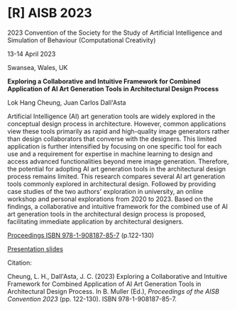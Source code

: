 # [R] AISB 2023

2023 Convention of the Society for the Study of Artificial Intelligence and Simulation of Behaviour (Computational Creativity)

13-14 April 2023

Swansea, Wales, UK

**Exploring a Collaborative and Intuitive Framework for Combined Application of AI Art Generation Tools in Architectural Design Process**

Lok Hang Cheung, Juan Carlos Dall'Asta

Artificial Intelligence (AI) art generation tools are widely explored in the conceptual design process in architecture. However, common applications view these tools primarily as rapid and high-quality image generators rather than design collaborators that converse with the designers. This limited application is further intensified by focusing on one specific tool for each use and a requirement for expertise in machine learning to design and access advanced functionalities beyond mere image generation. Therefore, the potential for adopting AI art generation tools in the architectural design process remains limited.
This research compares several AI art generation tools commonly explored in architectural design. Followed by providing case studies of the two authors' exploration in university, an online workshop and personal explorations from 2020 to 2023. Based on the findings, a collaborative and intuitive framework for the combined use of AI art generation tools in the architectural design process is proposed,  facilitating immediate application by architectural designers.

[Proceedings ISBN 978-1-908187-85-7](https://drive.google.com/file/d/12dyN6WxmSlSsz778iMFOs3avHf-L16ZB/view?usp=share_link) (p.122-130)

[Presentation slides](https://drive.google.com/file/d/1L2WtJNsW_ZGxjf9pK6KLizCFzJS6z4mR/view?usp=share_link)

Citation:

Cheung, L. H., Dall'Asta, J. C. (2023) Exploring a Collaborative and Intuitive Framework for Combined Application of AI Art Generation Tools in Architectural Design Process. In B. Muller (Ed.), *Proceedings of the AISB Convention 2023* (pp. 122-130). ISBN 978-1-908187-85-7.
